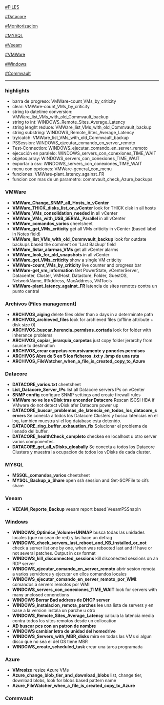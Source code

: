 [#FILES](#FILES)

[#Datacore](#Datacore)

[#Monitorizacion](#Monitorizacion)

[#MYSQL](#MYSQL)

[#Veeam](#Veeam)

[#VMWare](#VMWare)

[#Windows](#Windows)

[#Commvault](#Commvault)

------------

### highlights
  - barra de progreso: VMWare-count_VMs_by_criticity
  - clear: VMWare-count_VMs_by_criticity
  - string to datetime conversion: VMWare_list_VMs_with_old_Commvault_backup
  - string to int: WINDOWS_Remote_Sites_Average_Latency
  - string lenght reduce: VMWare_list_VMs_with_old_Commvault_backup
  - string substring: WINDOWS_Remote_Sites_Average_Latency
  - try/catch: VMWare_list_VMs_with_old_Commvault_backup
  - PSSession: WINDOWS_ejecutar_comando_en_server_remoto
  - Test-Connection: WINDOWS_ejecutar_comando_en_server_remoto
  - ejecución en paralelo: WINDOWS_servers_con_conexiones_TIME_WAIT
  - objetos array: WINDOWS_servers_con_conexiones_TIME_WAIT
  - exportar a csv: WINDOWS_servers_con_conexiones_TIME_WAIT
  - menu con opciones: VMWare-general_con_menu
  - funciones: VMWare-plant_latency_against_FR
  - funcion con mas de un parametro: commvault_check_Azure_backups

### VMWare
  - **VMWare_Change_SNMP_all_Hosts_in_vCenter**
  - **VMWare_THICK_disks_list_on_vCenter** look for THICK disk in all hosts
  - **VMWare_VMs_consolidation_needed** in all vCenter
  - **VMWare_VMs_with_USB_SERIAL_Parallel** in all vCenter
  - **VMWare_comandos_varios** cheetsheet
  - **VMWare_get_VMs_criticity** get all VMs criticity in vCenter (based label in Notes field)
  - **VMWare_list_VMs_with_old_Commvault_backup** look for outdate backups based the comment on 'Last Backup' field
  - **VMWare_listar_alarmas_VMs** get all vCenter alarms
  - **VMWare_look_for_old_snapshots** in all vCenter
  - **VMWare_get_VMs_criticity** show a single VM criticity
  - **VMWare-count_VMs_by_criticity** live counter and progress bar
  - **VMWare-get_vm_information** Get PowerState, vCenterServer, Datacenter, Cluster, VMHost, Datastore, Folder, GuestOS, NetworkName, IPAddress, MacAddress, VMTools
  - **VMWare-plant_latency_against_FR** latencia de sites remotos contra un punto central

### Archivos (Files management)
  - **ARCHIVOS_aiging** delete files older than x days in a determinate path
  - **ARCHIVOS_archieved_files** look for archieved files (offline attribute + disk size 0)
  - **ARCHIVOS_buscar_herencia_permisos_cortada** look for folder with inherance problems
  - **ARCHIVOS_copiar_jerarquia_carpetas** just copy folder jerarchy from source to destination
  - **ARCHIVOS_crear carpetas recursivamente y ponerles permisos**
  - **ARCHIVOS Abre de 5 en 5 los ficheros .txt y .bmp de una ruta**
  - **ARCHIVOS_FileWatcher_when_a_file_is_created_copy_to_Azure**

### Datacore
  - **DATACORE_varios.txt** cheetsheet
  - **List_Datacore_Server_IPs** list all Datacore servers IPs on vCenter
  - **SNMP config** configure SNMP settings and create firewall rules
  - **VMWare no ve los vDisk tras encender Datacore** Rescan iSCSI HBA if VMware do not detect vDisk afer Datacore power up
  - **DATACORE_buscar_problemas_de_latencia_en_todos_los_datacore_servers** Se conecta a todos los Datacore Clusters y busca latencias en el log, tambien muestra si el log database esta detenido.
  - **DATACORE_ring_buffer_exhaustion_fix** Solucionar el problema de llenado del buffer.
  - **DATACORE_healthCheck_completo** checkea en localhost u otro server varios componentes.
  - **DATACORE_get_all_vDisks_gloabally** Se conecta a todos los Datacore Clusters y muestra la ocupacion de todos los vDisks de cada cluster.

### MYSQL
  - **MSSQL_comandos_varios** cheetsheet
  - **MYSQL_Backup_a_Share** open ssh session and Get-SCPFile to cifs share

### Veeam
  - **VEEAM_Reporte_Backup** veeam report based VeeamPSSnapIn

### Windows
  - **WINDOWS_Optimice_Volume+UNMAP** busca todas las unidades locales (que no sean de red) y las hace un defrag
  - **WINDOWS_check_servers_last_reboot_and_KB_installed_or_not** check a server list one by one, when was rebooted last and if have or not several patches. Output in csv format
  - **WINDOWS_kill_disconnected_sessions** kill disconected sessions on an RDP server
  - **WINDOWS_ejecutar_comando_en_server_remoto** abrir sesion remota a varios servidores y ejecutar en ellos comandos locales
  - **WINDOWS_ejecutar_comando_en_server_remoto_por_WMI**: comandos a servers remotos por WMI
  - **WINDOWS_servers_con_conexiones_TIME_WAIT** look for servers with many unclosed conenctions
  - **WINDOWS Borrar Bad address de DHCP server**
  - **WINDOWS_instalacion_remota_parches** lee una lista de servers y en base a la version instala un parche u otro
  - **WINDOWS_Remote_Sites_Average_Latency** calcula la latencia media contra todos los sites remotos desde un collocation
  - **AD buscar pcs con un patron de nombre**
  - **WINDOWS cambiar letra de unidad del homedrive**
  - **WINDOWS_Servers_with_MBR_disks** mira en todas las VMs si algun disco que no sea el del OS tiene MBR
  - **WINDOWS_create_scheduled_task** crear una tarea programada

### Azure
  - **VMresize** resize Azure VMs
  - **Azure_change_blob_tier_and_download_blobs** list, change tier, download blobs, look for blobs based pattern name
  - **Azure_FileWatcher_when_a_file_is_created_copy_to_Azure**

### Commvault
